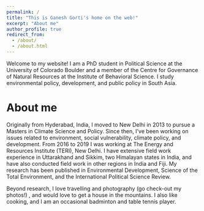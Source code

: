 ```yaml
---
permalink: /
title: "This is Ganesh Gorti's home on the web!"
excerpt: "About me"
author_profile: true
redirect_from: 
  - /about/
  - /about.html
---
```


Welcome to my website! I am a PhD student in Political Science at the University of Colorado Boulder and a member of the Centre for Governance of Natural Resources at the Institute of Behavioral Science. I study environmental policy, development, and public policy in South Asia.


About me
======
Originally from Hyderabad, India, I moved to New Delhi in 2013 to pursue a Masters in Climate Science and Policy. Since then, I've been working on issues related to environment, social vulnerability, climate policy, and development. From 2016 to 2019 I was working at The Energy and Resources Institute (TERI), New Delhi. I have extensive field work experience in Uttarakhand and Sikkim, two Himalayan states in India, and have also conducted field work in other regions in India and Fiji. My research has been published in Environmental Development, Science of the Total Environment, and the International Political Science Review.

Beyond research, I love travelling and photography (go check-out my photos!) , and would love to get a house in the mountains. I also like cooking, and I am an occasional badminton and table tennis player.

